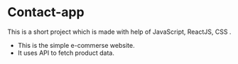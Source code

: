 # Contact-app
This is a short project which is made with help of JavaScript, ReactJS, CSS .
- This is the simple e-commerse website.
- It uses API to fetch product data.
